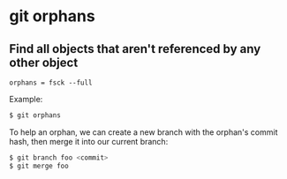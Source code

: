 # git orphans

## Find all objects that aren't referenced by any other object

```gitconfig
orphans = fsck --full
```

Example:

```sh
$ git orphans
```

To help an orphan, we can create a new branch with the orphan's commit hash,
then merge it into our current branch:

```sh
$ git branch foo <commit>
$ git merge foo
```
